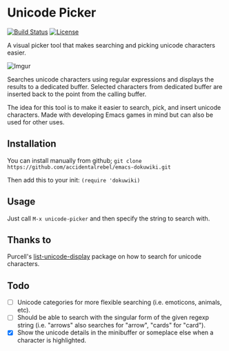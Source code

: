 # Unicode Picker #
[![Build Status](https://travis-ci.org/accidentalrebel/emacs-unicode-picker.svg)](https://travis-ci.org/accidentalrebel/emacs-unicode-picker)
[![License](http://img.shields.io/:license-gpl3-blue.svg)](http://www.gnu.org/licenses/gpl-3.0.html)

A visual picker tool that makes searching and picking unicode characters easier.

![Imgur](http://i.imgur.com/tVBGIRw.gif)

Searches unicode characters using regular expressions and displays the results to a dedicated buffer. Selected characters from dedicated buffer are inserted back to the point from the calling buffer.

The idea for this tool is to make it easier to search, pick, and insert unicode characters. Made with developing Emacs games in mind but can also be used for other uses. 

## Installation
You can install  manually from github;
`git clone https://github.com/accidentalrebel/emacs-dokuwiki.git`

Then add this to your init:
`(require 'dokuwiki)`

## Usage
Just call `M-x unicode-picker` and then specify the string to search with.

## Thanks to
Purcell's [list-unicode-display](https://github.com/purcell/list-unicode-display) package on how to search for unicode characters.

## Todo
- [ ] Unicode categories for more flexible searching (i.e. emoticons, animals, etc).
- [ ] Should be able to search with the singular form of the given regexp string (i.e. "arrows" also searches for "arrow", "cards" for "card").
- [x] Show the unicode details in the minibuffer or someplace else when a character is highlighted.
